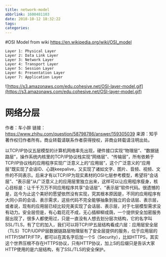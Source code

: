 ```yaml
---
title: network-model
abbrlink: 1600481103
date: 2018-10-12 18:32:22
tags:
categories:
---
```

#OSI Model from wiki
https://en.wikipedia.org/wiki/OSI_model

	Layer 1: Physical Layer
	Layer 2: Data Link Layer
	Layer 3: Network Layer
	Layer 4: Transport Layer
	Layer 5: Session Layer
	Layer 6: Presentation Layer
	Layer 7: Application Layer

![https://s3.amazonaws.com/edu.cohesive.net/OSI-layer-model.gif](https://s3.amazonaws.com/edu.cohesive.net/OSI-layer-model.gif)

# 网络分层
作者：车小胖
链接：https://www.zhihu.com/question/58798786/answer/159305039
来源：知乎
著作权归作者所有。商业转载请联系作者获得授权，非商业转载请注明出处。

以TCP/IP协议五层模型的计算机网络率先出现，硬件接口实现“物理层”、“数据链路层”，操作系统内核里的TCP/IP协议栈实现“网络层”、“传输层”，所有依赖于TCP/IP协议栈的应用程序实现广泛意义上的“应用层”，这个广泛意义的“应用层”既实现了会话ID、心跳keepalive，又实现了诸如文字、图片、音频、视频、文件的不同表示。后来才有以TCP/IP为现实素材的OSI七层参考模型，希望将“会话层”、“表示层”从广泛意义上的应用层里独立出来，这样可以让应用程序瘦身，核心目标是：让千千万万不同应用程序共享“会话层”、“表示层”软件代码。很遗憾的是，迄今为止这个美好的愿望依然没有实现，究其根本原因是，不同的应用程序有大同小异的会话、表示需求，这些代码不完全能够抽象到独立的会话层、表示层，或者说，现有的应用层已经比较完美实现了会话层、表示层，对于七层模型需求没有动力。安全层但是，有心栽花花不成，无心插柳柳成荫，一个提供安全加密服务层出现了，很多人都使用过，只是一直没有人想去划分层次结构，它的名字叫SSL/TLS，有了它的加入，我们可以将TCP/IP五层结构看成六层：应用层安全层（TLS）TCP/UDPIP层数据链路层物理层有了安全层提供的服务，位于应用层的HTTP/SMTP/FTP，都可以在其名字后加一个S（Security），比如HTTPS，其实这个世界压根不存在HTTPS协议，只有HTTP协议，加上S的后缀只是告诉大家HTTP使用的是六层结构，有了SSL/TLS的安全保护。